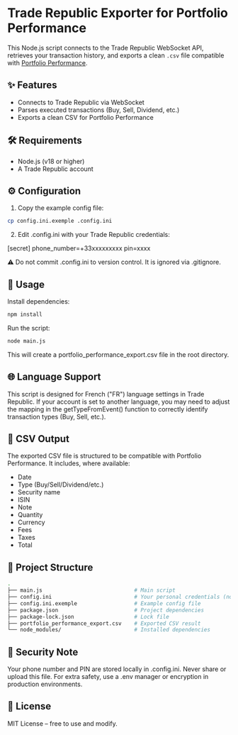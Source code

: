# Trade Republic Exporter for Portfolio Performance

This Node.js script connects to the Trade Republic WebSocket API, retrieves your transaction history, and exports a clean `.csv` file compatible with [Portfolio Performance](https://www.portfolio-performance.info/).

## ✨ Features

- Connects to Trade Republic via WebSocket
- Parses executed transactions (Buy, Sell, Dividend, etc.)
- Exports a clean CSV for Portfolio Performance

## 🛠️ Requirements

- Node.js (v18 or higher)
- A Trade Republic account

## ⚙️ Configuration

1. Copy the example config file:

```bash
cp config.ini.exemple .config.ini
```

2. Edit .config.ini with your Trade Republic credentials:

[secret]
phone_number=+33xxxxxxxxx
pin=xxxx

⚠️ Do not commit .config.ini to version control. It is ignored via .gitignore.

## 🚀 Usage

Install dependencies:

```bash
npm install
```

Run the script:

```bash
node main.js
```

This will create a portfolio_performance_export.csv file in the root directory.

## 🌐 Language Support

This script is designed for French ("FR") language settings in Trade Republic.
If your account is set to another language, you may need to adjust the mapping in the getTypeFromEvent() function to correctly identify transaction types (Buy, Sell, etc.).

## 📄 CSV Output

The exported CSV file is structured to be compatible with Portfolio Performance. It includes, where available:
- Date
- Type (Buy/Sell/Dividend/etc.)
- Security name
- ISIN
- Note
- Quantity
- Currency
- Fees
- Taxes
- Total

## 📁 Project Structure

```bash
.
├── main.js                             # Main script
├── config.ini                          # Your personal credentials (not committed)
├── config.ini.exemple                  # Example config file
├── package.json                        # Project dependencies
├── package-lock.json                   # Lock file
├── portfolio_performance_export.csv    # Exported CSV result
└── node_modules/                       # Installed dependencies
```

## 🔐 Security Note

Your phone number and PIN are stored locally in .config.ini. Never share or upload this file. For extra safety, use a .env manager or encryption in production environments.

## 📜 License

MIT License – free to use and modify.
